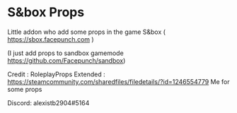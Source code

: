 # S&box Props

Little addon who add some props in the game S&box ( https://sbox.facepunch.com ) 

(I just add props to sandbox gamemode https://github.com/Facepunch/sandbox)

Credit :
RoleplayProps Extended : https://steamcommunity.com/sharedfiles/filedetails/?id=1246554779
Me for some props


Discord: alexistb2904#5164
